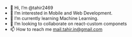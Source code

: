 - 👋 Hi, I’m @tahir2469
- 👀 I’m interested in Mobile and Web Development.
- 🌱 I’m currently learning Machine Learning.
- 💞️ I’m looking to collaborate on react-custom componets
- 📫 How to reach me mail.tahir.in@gmail.com

<!---
tahir2469/tahir2469 is a ✨ special ✨ repository because its `README.md` (this file) appears on your GitHub profile.
You can click the Preview link to take a look at your changes.
--->

